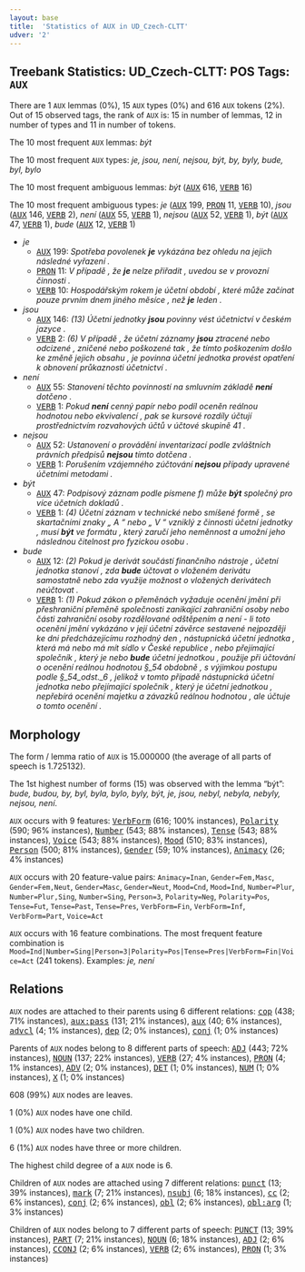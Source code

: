 ```yaml
---
layout: base
title:  'Statistics of AUX in UD_Czech-CLTT'
udver: '2'
---
```


## Treebank Statistics: UD_Czech-CLTT: POS Tags: `AUX`

There are 1 `AUX` lemmas (0%), 15 `AUX` types (0%) and 616 `AUX` tokens (2%).
Out of 15 observed tags, the rank of `AUX` is: 15 in number of lemmas, 12 in number of types and 11 in number of tokens.

The 10 most frequent `AUX` lemmas: <em>být</em>

The 10 most frequent `AUX` types:  <em>je, jsou, není, nejsou, být, by, byly, bude, byl, bylo</em>

The 10 most frequent ambiguous lemmas: <em>být</em> (<tt><a href="cs_cltt-pos-AUX.html">AUX</a></tt> 616, <tt><a href="cs_cltt-pos-VERB.html">VERB</a></tt> 16)

The 10 most frequent ambiguous types:  <em>je</em> (<tt><a href="cs_cltt-pos-AUX.html">AUX</a></tt> 199, <tt><a href="cs_cltt-pos-PRON.html">PRON</a></tt> 11, <tt><a href="cs_cltt-pos-VERB.html">VERB</a></tt> 10), <em>jsou</em> (<tt><a href="cs_cltt-pos-AUX.html">AUX</a></tt> 146, <tt><a href="cs_cltt-pos-VERB.html">VERB</a></tt> 2), <em>není</em> (<tt><a href="cs_cltt-pos-AUX.html">AUX</a></tt> 55, <tt><a href="cs_cltt-pos-VERB.html">VERB</a></tt> 1), <em>nejsou</em> (<tt><a href="cs_cltt-pos-AUX.html">AUX</a></tt> 52, <tt><a href="cs_cltt-pos-VERB.html">VERB</a></tt> 1), <em>být</em> (<tt><a href="cs_cltt-pos-AUX.html">AUX</a></tt> 47, <tt><a href="cs_cltt-pos-VERB.html">VERB</a></tt> 1), <em>bude</em> (<tt><a href="cs_cltt-pos-AUX.html">AUX</a></tt> 12, <tt><a href="cs_cltt-pos-VERB.html">VERB</a></tt> 1)


* <em>je</em>
  * <tt><a href="cs_cltt-pos-AUX.html">AUX</a></tt> 199: <em>Spotřeba povolenek <b>je</b> vykázána bez ohledu na jejich následné vyřazení .</em>
  * <tt><a href="cs_cltt-pos-PRON.html">PRON</a></tt> 11: <em>V případě , že <b>je</b> nelze přiřadit , uvedou se v provozní činnosti .</em>
  * <tt><a href="cs_cltt-pos-VERB.html">VERB</a></tt> 10: <em>Hospodářským rokem je účetní období , které může začínat pouze prvním dnem jiného měsíce , než <b>je</b> leden .</em>
* <em>jsou</em>
  * <tt><a href="cs_cltt-pos-AUX.html">AUX</a></tt> 146: <em>(13) Účetní jednotky <b>jsou</b> povinny vést účetnictví v českém jazyce .</em>
  * <tt><a href="cs_cltt-pos-VERB.html">VERB</a></tt> 2: <em>(6) V případě , že účetní záznamy <b>jsou</b> ztracené nebo odcizené , zničené nebo poškozené tak , že tímto poškozením došlo ke změně jejich obsahu , je povinna účetní jednotka provést opatření k obnovení průkaznosti účetnictví .</em>
* <em>není</em>
  * <tt><a href="cs_cltt-pos-AUX.html">AUX</a></tt> 55: <em>Stanovení těchto povinností na smluvním základě <b>není</b> dotčeno .</em>
  * <tt><a href="cs_cltt-pos-VERB.html">VERB</a></tt> 1: <em>Pokud <b>není</b> cenný papír nebo podíl oceněn reálnou hodnotou nebo ekvivalencí , pak se kursové rozdíly účtují prostřednictvím rozvahových účtů v účtové skupině 41 .</em>
* <em>nejsou</em>
  * <tt><a href="cs_cltt-pos-AUX.html">AUX</a></tt> 52: <em>Ustanovení o provádění inventarizací podle zvláštních právních předpisů <b>nejsou</b> tímto dotčena .</em>
  * <tt><a href="cs_cltt-pos-VERB.html">VERB</a></tt> 1: <em>Porušením vzájemného zúčtování <b>nejsou</b> případy upravené účetními metodami .</em>
* <em>být</em>
  * <tt><a href="cs_cltt-pos-AUX.html">AUX</a></tt> 47: <em>Podpisový záznam podle písmene f) může <b>být</b> společný pro více účetních dokladů .</em>
  * <tt><a href="cs_cltt-pos-VERB.html">VERB</a></tt> 1: <em>(4) Účetní záznam v technické nebo smíšené formě , se skartačními znaky „ A “ nebo „ V “ vzniklý z činnosti účetní jednotky , musí <b>být</b> ve formátu , který zaručí jeho neměnnost a umožní jeho následnou čitelnost pro fyzickou osobu .</em>
* <em>bude</em>
  * <tt><a href="cs_cltt-pos-AUX.html">AUX</a></tt> 12: <em>(2) Pokud je derivát součástí finančního nástroje , účetní jednotka stanoví , zda <b>bude</b> účtovat o vloženém derivátu samostatně nebo zda využije možnost o vložených derivátech neúčtovat .</em>
  * <tt><a href="cs_cltt-pos-VERB.html">VERB</a></tt> 1: <em>(1) Pokud zákon o přeměnách vyžaduje ocenění jmění při přeshraniční přeměně společnosti zanikající zahraniční osoby nebo části zahraniční osoby rozdělované odštěpením a není - li toto ocenění jmění vykázáno v její účetní závěrce sestavené nejpozději ke dni předcházejícímu rozhodný den , nástupnická účetní jednotka , která má nebo má mít sídlo v České republice , nebo přejímající společník , který je nebo <b>bude</b> účetní jednotkou , použije při účtování o ocenění reálnou hodnotou §_54 obdobně , s výjimkou postupu podle §_54_odst._6 , jelikož v tomto případě nástupnická účetní jednotka nebo přejímající společník , který je účetní jednotkou , nepřebírá ocenění majetku a závazků reálnou hodnotou , ale účtuje o tomto ocenění .</em>

## Morphology

The form / lemma ratio of `AUX` is 15.000000 (the average of all parts of speech is 1.725132).

The 1st highest number of forms (15) was observed with the lemma “být”: <em>bude, budou, by, byl, byla, bylo, byly, být, je, jsou, nebyl, nebyla, nebyly, nejsou, není</em>.

`AUX` occurs with 9 features: <tt><a href="cs_cltt-feat-VerbForm.html">VerbForm</a></tt> (616; 100% instances), <tt><a href="cs_cltt-feat-Polarity.html">Polarity</a></tt> (590; 96% instances), <tt><a href="cs_cltt-feat-Number.html">Number</a></tt> (543; 88% instances), <tt><a href="cs_cltt-feat-Tense.html">Tense</a></tt> (543; 88% instances), <tt><a href="cs_cltt-feat-Voice.html">Voice</a></tt> (543; 88% instances), <tt><a href="cs_cltt-feat-Mood.html">Mood</a></tt> (510; 83% instances), <tt><a href="cs_cltt-feat-Person.html">Person</a></tt> (500; 81% instances), <tt><a href="cs_cltt-feat-Gender.html">Gender</a></tt> (59; 10% instances), <tt><a href="cs_cltt-feat-Animacy.html">Animacy</a></tt> (26; 4% instances)

`AUX` occurs with 20 feature-value pairs: `Animacy=Inan`, `Gender=Fem,Masc`, `Gender=Fem,Neut`, `Gender=Masc`, `Gender=Neut`, `Mood=Cnd`, `Mood=Ind`, `Number=Plur`, `Number=Plur,Sing`, `Number=Sing`, `Person=3`, `Polarity=Neg`, `Polarity=Pos`, `Tense=Fut`, `Tense=Past`, `Tense=Pres`, `VerbForm=Fin`, `VerbForm=Inf`, `VerbForm=Part`, `Voice=Act`

`AUX` occurs with 16 feature combinations.
The most frequent feature combination is `Mood=Ind|Number=Sing|Person=3|Polarity=Pos|Tense=Pres|VerbForm=Fin|Voice=Act` (241 tokens).
Examples: <em>je, není</em>


## Relations

`AUX` nodes are attached to their parents using 6 different relations: <tt><a href="cs_cltt-dep-cop.html">cop</a></tt> (438; 71% instances), <tt><a href="cs_cltt-dep-aux-pass.html">aux:pass</a></tt> (131; 21% instances), <tt><a href="cs_cltt-dep-aux.html">aux</a></tt> (40; 6% instances), <tt><a href="cs_cltt-dep-advcl.html">advcl</a></tt> (4; 1% instances), <tt><a href="cs_cltt-dep-dep.html">dep</a></tt> (2; 0% instances), <tt><a href="cs_cltt-dep-conj.html">conj</a></tt> (1; 0% instances)

Parents of `AUX` nodes belong to 8 different parts of speech: <tt><a href="cs_cltt-pos-ADJ.html">ADJ</a></tt> (443; 72% instances), <tt><a href="cs_cltt-pos-NOUN.html">NOUN</a></tt> (137; 22% instances), <tt><a href="cs_cltt-pos-VERB.html">VERB</a></tt> (27; 4% instances), <tt><a href="cs_cltt-pos-PRON.html">PRON</a></tt> (4; 1% instances), <tt><a href="cs_cltt-pos-ADV.html">ADV</a></tt> (2; 0% instances), <tt><a href="cs_cltt-pos-DET.html">DET</a></tt> (1; 0% instances), <tt><a href="cs_cltt-pos-NUM.html">NUM</a></tt> (1; 0% instances), <tt><a href="cs_cltt-pos-X.html">X</a></tt> (1; 0% instances)

608 (99%) `AUX` nodes are leaves.

1 (0%) `AUX` nodes have one child.

1 (0%) `AUX` nodes have two children.

6 (1%) `AUX` nodes have three or more children.

The highest child degree of a `AUX` node is 6.

Children of `AUX` nodes are attached using 7 different relations: <tt><a href="cs_cltt-dep-punct.html">punct</a></tt> (13; 39% instances), <tt><a href="cs_cltt-dep-mark.html">mark</a></tt> (7; 21% instances), <tt><a href="cs_cltt-dep-nsubj.html">nsubj</a></tt> (6; 18% instances), <tt><a href="cs_cltt-dep-cc.html">cc</a></tt> (2; 6% instances), <tt><a href="cs_cltt-dep-conj.html">conj</a></tt> (2; 6% instances), <tt><a href="cs_cltt-dep-obl.html">obl</a></tt> (2; 6% instances), <tt><a href="cs_cltt-dep-obl-arg.html">obl:arg</a></tt> (1; 3% instances)

Children of `AUX` nodes belong to 7 different parts of speech: <tt><a href="cs_cltt-pos-PUNCT.html">PUNCT</a></tt> (13; 39% instances), <tt><a href="cs_cltt-pos-PART.html">PART</a></tt> (7; 21% instances), <tt><a href="cs_cltt-pos-NOUN.html">NOUN</a></tt> (6; 18% instances), <tt><a href="cs_cltt-pos-ADJ.html">ADJ</a></tt> (2; 6% instances), <tt><a href="cs_cltt-pos-CCONJ.html">CCONJ</a></tt> (2; 6% instances), <tt><a href="cs_cltt-pos-VERB.html">VERB</a></tt> (2; 6% instances), <tt><a href="cs_cltt-pos-PRON.html">PRON</a></tt> (1; 3% instances)

